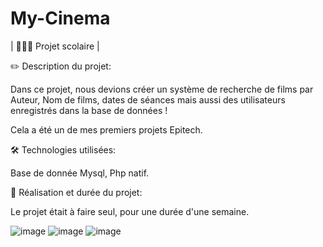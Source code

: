 # My-Cinema
| 👨🏻‍💻 Projet scolaire |


✏️ Description du projet: 

Dans ce projet, nous devions créer un système de recherche de films par Auteur, Nom de films, dates de séances mais aussi des utilisateurs enregistrés dans la base de données !

Cela a été un de mes premiers projets Epitech.


🛠️ Technologies utilisées:

Base de donnée Mysql, Php natif. 


📖 Réalisation et durée du projet: 

Le projet était à faire seul, pour une durée d'une semaine.

![image](https://github.com/Dopey59/My-Cinema/assets/118551930/8f003bc3-4f3a-4dd3-8aaa-1ecd3ff6e8a2)
![image](https://github.com/Dopey59/My-Cinema/assets/118551930/abe79f52-0363-4714-8e8e-d3ff506be425)
![image](https://github.com/Dopey59/My-Cinema/assets/118551930/4ea9367e-308c-4483-b7c4-7edaa434e080)

